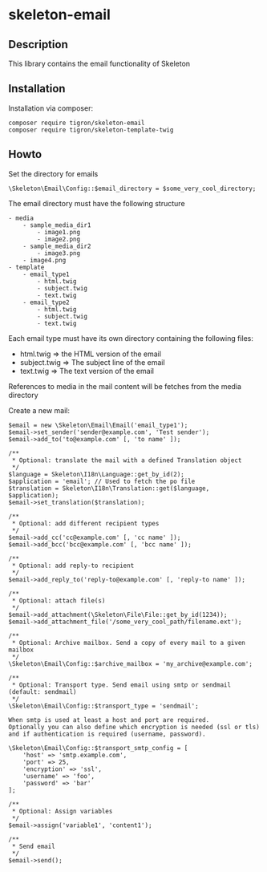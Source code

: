 # skeleton-email

## Description

This library contains the email functionality of Skeleton
## Installation

Installation via composer:

    composer require tigron/skeleton-email
    composer require tigron/skeleton-template-twig

## Howto

Set the directory for emails

    \Skeleton\Email\Config::$email_directory = $some_very_cool_directory;

The email directory must have the following structure

    - media
        - sample_media_dir1
            - image1.png
            - image2.png
        - sample_media_dir2
            - image3.png
        - image4.png
    - template
        - email_type1
            - html.twig
            - subject.twig
            - text.twig
        - email_type2
            - html.twig
            - subject.twig
            - text.twig

Each email type must have its own directory containing the following files:
 - html.twig => the HTML version of the email
 - subject.twig => The subject line of the email
 - text.twig => The text version of the email

References to media in the mail content will be fetches from the media directory


Create a new mail:

    $email = new \Skeleton\Email\Email('email_type1');
    $email->set_sender('sender@example.com', 'Test sender');
    $email->add_to('to@example.com' [, 'to name' ]);

    /**
     * Optional: translate the mail with a defined Translation object
     */
    $language = Skeleton\I18n\Language::get_by_id(2);
    $application = 'email'; // Used to fetch the po file
    $translation = Skeleton\I18n\Translation::get($language, $application);
    $email->set_translation($translation);

    /**
     * Optional: add different recipient types
     */
    $email->add_cc('cc@example.com' [, 'cc name' ]);
    $email->add_bcc('bcc@example.com' [, 'bcc name' ]);

    /**
     * Optional: add reply-to recipient
     */
    $email->add_reply_to('reply-to@example.com' [, 'reply-to name' ]);

    /**
     * Optional: attach file(s)
     */
    $email->add_attachment(\Skeleton\File\File::get_by_id(1234));
    $email->add_attachment_file('/some_very_cool_path/filename.ext');

    /**
     * Optional: Archive mailbox. Send a copy of every mail to a given mailbox
     */
    \Skeleton\Email\Config::$archive_mailbox = 'my_archive@example.com';

    /**
     * Optional: Transport type. Send email using smtp or sendmail (default: sendmail)
     */
    \Skeleton\Email\Config::$transport_type = 'sendmail';

    When smtp is used at least a host and port are required.
    Optionally you can also define which encryption is needed (ssl or tls)
    and if authentication is required (username, password).

    \Skeleton\Email\Config::$transport_smtp_config = [
        'host' => 'smtp.example.com',
        'port' => 25,
        'encryption' => 'ssl',
        'username' => 'foo',
        'password' => 'bar'
    ];

    /**
     * Optional: Assign variables
     */
    $email->assign('variable1', 'content1');

    /**
     * Send email
     */
    $email->send();
